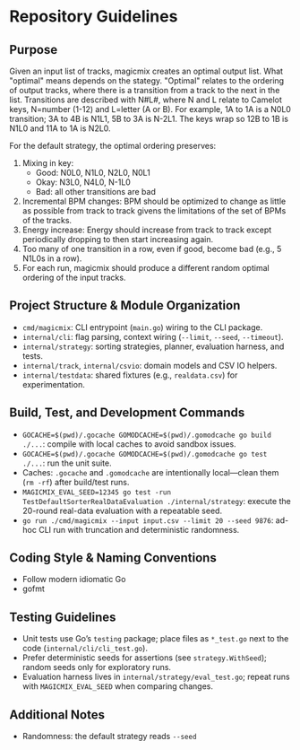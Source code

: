 # Repository Guidelines

## Purpose
Given an input list of tracks, magicmix creates an optimal output list. What "optimal" means depends on the stategy. "Optimal" relates to the ordering of output tracks, where there is a transition from a track to the next in the list. Transitions are described with N#L#, where N and L relate to Camelot keys, N=number (1-12) and L=letter (A or B). For example, 1A to 1A is a N0L0 transition; 3A to 4B is N1L1, 5B to 3A is N-2L1. The keys wrap so 12B to 1B is N1L0 and 11A to 1A is N2L0.

For the default strategy, the optimal ordering preserves:
1. Mixing in key:
    - Good: N0L0, N1L0, N2L0, N0L1
    - Okay: N3L0, N4L0, N-1L0
    - Bad: all other transitions are bad
2. Incremental BPM changes: BPM should be optimized to change as little as possible from track to track givens the limitations of the set of BPMs of the tracks.
3. Energy increase: Energy should increase from track to track except periodically dropping to then start increasing again.
4. Too many of one transition in a row, even if good, become bad (e.g., 5 N1L0s in a row).
5. For each run, magicmix should produce a different random optimal ordering of the input tracks.

## Project Structure & Module Organization
- `cmd/magicmix`: CLI entrypoint (`main.go`) wiring to the CLI package.
- `internal/cli`: flag parsing, context wiring (`--limit`, `--seed`, `--timeout`).
- `internal/strategy`: sorting strategies, planner, evaluation harness, and tests.
- `internal/track`, `internal/csvio`: domain models and CSV IO helpers.
- `internal/testdata`: shared fixtures (e.g., `realdata.csv`) for experimentation.

## Build, Test, and Development Commands
- `GOCACHE=$(pwd)/.gocache GOMODCACHE=$(pwd)/.gomodcache go build ./...`: compile with local caches to avoid sandbox issues.
- `GOCACHE=$(pwd)/.gocache GOMODCACHE=$(pwd)/.gomodcache go test ./...`: run the unit suite.
- Caches: `.gocache` and `.gomodcache` are intentionally local—clean them (`rm -rf`) after build/test runs.
- `MAGICMIX_EVAL_SEED=12345 go test -run TestDefaultSorterRealDataEvaluation ./internal/strategy`: execute the 20-round real-data evaluation with a repeatable seed.
- `go run ./cmd/magicmix --input input.csv --limit 20 --seed 9876`: ad-hoc CLI run with truncation and deterministic randomness.

## Coding Style & Naming Conventions
- Follow modern idiomatic Go
- gofmt

## Testing Guidelines
- Unit tests use Go’s `testing` package; place files as `*_test.go` next to the code (`internal/cli/cli_test.go`).
- Prefer deterministic seeds for assertions (see `strategy.WithSeed`); random seeds only for exploratory runs.
- Evaluation harness lives in `internal/strategy/eval_test.go`; repeat runs with `MAGICMIX_EVAL_SEED` when comparing changes.

## Additional Notes
- Randomness: the default strategy reads `--seed`
